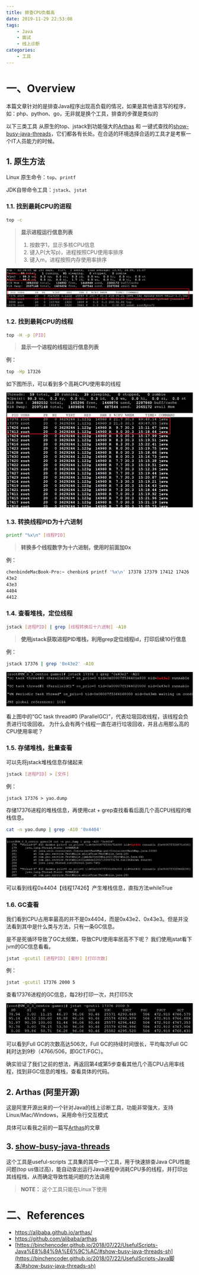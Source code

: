```yaml
---
title: 排查CPU负载高
date: 2019-11-29 22:53:08
tags:
	- Java
	- 面试
	- 线上诊断
categories:
	- 工具
---
```


# 一、Overview

本篇文章针对的是排查Java程序出现高负载的情况，如果是其他语言写的程序，如：php、python、go，无非就是换个工具，排查的步骤是类似的

以下三类工具 从原生的top、jstack到功能强大的[Arthas](https://alibaba.github.io/arthas/) 和 一键式查找的[show-busy-java-threads](https://binchencoder.github.io/2018/07/22/UsefulScripts-Java%E8%84%9A%E6%9C%AC/show-busy-java-threads.sh)，它们都各有长处。在合适的环境选择合适的工具才是考察一个IT人员能力的时候。

## 1. 原生方法

Linux 原生命令：`top`、`printf`

JDK自带命令工具：`jstack`、`jstat`

### 1.1. 找到最耗CPU的进程

```sh
top -c
```

> **显示进程运行信息列表**
>
> 1. 按数字1，显示多核CPU信息
> 2. 键入P(大写p)，进程按照CPU使用率排序
> 3. 键入m，进程按照内存使用率排序

![](./排查CPU负载高/top-c.jpeg)

### 1.2. 找到最耗CPU的线程

```sh
top -H -p [PID]
```

> **显示一个进程的线程运行信息列表**

例：
```sh
top -Hp 17326
```

如下图所示，可以看到多个高耗CPU使用率的线程

![](./排查CPU负载高/top-h.jpeg)

### 1.3. 转换线程PID为十六进制

```sh
printf "%x\n" [线程PID]
```

> **转换多个线程数字为十六进制，使用时前面加0x**

例：

```sh
chenbindeMacBook-Pro:~ chenbin$ printf '%x\n' 17378 17379 17412 17426
43e2
43e3
4404
4412
```

### 1.4. **查看堆栈，定位线程**

```sh
jstack [进程PID] | grep [线程转换后十六进制] -A10
```

> **使用jstack获取进程PID堆栈，利用grep定位线程id，打印后续10行信息**

例：

```sh
jstack 17376 | grep '0x43e2' -A10
```

![](./排查CPU负载高/jstack.jpeg)

看上图中的“GC task thread#0 (ParallelGC)”，代表垃圾回收线程，该线程会负责进行垃圾回收。
为什么会有两个线程一直在进行垃圾回收，并且占用那么高的CPU使用率呢？

### 1.5. **存储堆栈，批量查看**

可以先将jstack堆栈信息存储起来

```sh
jstack [进程PID] > [文件]
```

例：

```
jstack 17376 > yao.dump
```

存储17376进程的堆栈信息，再使用cat + grep查找看看后面几个高CPU线程的堆栈信息。

```sh
cat -n yao.dump | grep -A10 '0x4404'
```

![](./排查CPU负载高/jstack2.jpeg)

可以看到线程0x4404【线程17426】产生堆栈信息，直指方法whileTrue

### 1.6. **GC查看**

我们看到CPU占用率最高的并不是0x4404，而是0x43e2、0x43e3。但是并没法看到其中是什么类与方法，只有一条GC信息。

是不是死循环导致了GC太频繁，导致CPU使用率居高不下呢？
我们使用jstat看下jvm的GC信息看看。

```sh
jstat -gcutil [进程PID] [毫秒] [打印次数]
```

例：

```sh
jstat -gcutil 17376 2000 5
```

查看17376进程的GC信息，每2秒打印一次，共打印5次

![](./排查CPU负载高/jstat-gc.jpeg)

可以看到Full GC的次数高达506次，Full GC的持续时间很长，平均每次Full GC耗时达到9秒（4766/506，即GCT/FGC）。

确实验证了我们之前的想法，再返回第4或第5步查看其他几个高CPU占用率线程，找到非GC信息的堆栈，查看具体的代码。

## 2. Arthas (阿里开源)

这是阿里开源出来的一个针对Java的线上诊断工具，功能非常强大，支持Linux/Mac/Windows，采用命令行交互模式

具体可以看我之前的一篇写[Arthas](http://binchencoder.github.io/2019/11/29/Arthas/)的文章


## 3. [show-busy-java-threads](https://binchencoder.github.io/2018/07/22/UsefulScripts-Java%E8%84%9A%E6%9C%AC/show-busy-java-threads.sh)

这个工具是useful-scripts 工具集的其中一个工具，用于快速排查Java CPU性能问题(top us值过高)，能自动查出运行Java进程中消耗CPU多的线程，并打印出其线程栈，从而确定导致性能问题的方法调用

> **NOTE：** 这个工具只能在Linux下使用

# 二、References

- https://alibaba.github.io/arthas/
- https://github.com/alibaba/arthas
- [https://binchencoder.github.io/2018/07/22/UsefulScripts-Java%E8%84%9A%E6%9C%AC/#show-busy-java-threads-sh](https://binchencoder.github.io/2018/07/22/UsefulScripts-Java脚本/#show-busy-java-threads-sh)